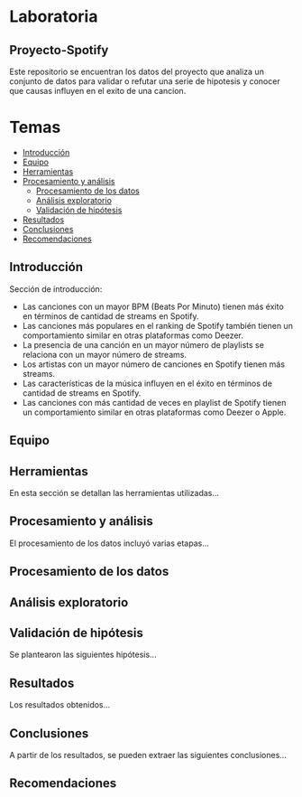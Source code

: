 # Laboratoria
## Proyecto-Spotify
Este repositorio se encuentran los datos del proyecto que analiza un conjunto de datos para validar o refutar una serie de hipotesis y conocer que causas influyen en el exito de una cancion.



# Temas

- [Introducción](#introducción)
- [Equipo](#equipo)
- [Herramientas](#herramientas)
- [Procesamiento y análisis](#procesamiento-y-análisis)
  - [Procesamiento de los datos](#procesamiento-de-los-datos)
  - [Análisis exploratorio](#análisis-exploratorio)
  - [Validación de hipótesis](#validación-de-hipótesis)
- [Resultados](#resultados)
- [Conclusiones](#conclusiones)
- [Recomendaciones](#recomendaciones)

## Introducción

Sección de introducción:
 + Las canciones con un mayor BPM (Beats Por Minuto) tienen más éxito en términos de cantidad de streams en Spotify.
 + Las canciones más populares en el ranking de Spotify también tienen un comportamiento similar en otras plataformas como Deezer.
 + La presencia de una canción en un mayor número de playlists se relaciona con un mayor número de streams.
 + Los artistas con un mayor número de canciones en Spotify tienen más streams.
 + Las características de la música influyen en el éxito en términos de cantidad de streams en Spotify.
 + Las canciones con más cantidad de veces en playlist de Spotify tienen un comportamiento similar en otras plataformas como Deezer o Apple.

## Equipo

## Herramientas
En esta sección se detallan las herramientas utilizadas...

## Procesamiento y análisis
El procesamiento de los datos incluyó varias etapas...

## Procesamiento de los datos

## Análisis exploratorio

## Validación de hipótesis
Se plantearon las siguientes hipótesis...

## Resultados
Los resultados obtenidos...

## Conclusiones
A partir de los resultados, se pueden extraer las siguientes conclusiones...

## Recomendaciones
